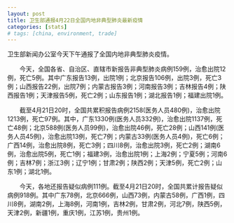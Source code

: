 ```yaml
---
layout: post
title: 卫生部通报4月22日全国内地非典型肺炎最新疫情
categories: [stats]
# tags: [china, environment, trade]
---
```


卫生部新闻办公室今天下午通报了全国内地非典型肺炎疫情。

　　今天，全国各省、自治区、直辖市新报告非典型肺炎病例159例，治愈出院12例，死亡5例。其中广东报告13例，出院1例；北京报告106例，出院3例，死亡3例；山西报告22例，出院7例；内蒙古报告3例；河南报告3例；吉林报告4例；陕西报告1例；天津报告5例，死亡2例；山东报告1例；湖北报告1例；福建出院1例。


　　截至4月21日20时，全国共累积报告病例2158(医务人员480例)，治愈出院1213例，死亡97例。其中，广东1330例(医务人员332例)，治愈出院1137例，死亡48例；北京588例(医务人员99例)，治愈出院46例，死亡28例；山西141例(医务人员45例)，治愈出院13例，死亡7例；内蒙古33例(医务人员4例)，死亡6例；广西14例，治愈出院8例，死亡3例；四川8例，治愈出院3例，死亡2例；湖南6例，治愈出院5例，死亡1例；福建3例，治愈出院1例；上海2例；宁夏5例；河南6例；吉林7例；浙江3例；辽宁1例；甘肃2例；陕西2例；天津5例，死亡2例；山东1例；湖北1例。

　　今天，各地还报告疑似病例111例。截至4月21日20时，全国共累计报告疑似病例918例。其中广东78例，北京666例，山西73例，内蒙古58例，广西1例，四川8例，湖南2例，上海8例，河南1例，吉林2例，甘肃2例，河北7例，陕西5例，天津2例，新疆1例，重庆1例，江苏1例，贵州1例。